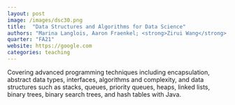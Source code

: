 ```yaml
---
layout: post
image: /images/dsc30.png
title:  "Data Structures and Algorithms for Data Science"
authors: "Marina Langlois, Aaron Fraenkel; <strong>Zirui Wang</strong>, ..."
quarter: "FA21"
website: https://google.com
categories: teaching
---
```

Covering advanced programming techniques including encapsulation, abstract data types, interfaces, algorithms and complexity, and data structures such as stacks, queues, priority queues, heaps, linked lists, binary trees, binary search trees, and hash tables with Java.